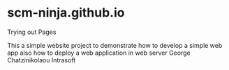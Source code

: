 # scm-ninja.github.io
Trying out Pages

This a simple website project
to demonstrate how to develop a simple web app
also how to deploy a web application in web server
George Chatzinikolaou
Intrasoft


